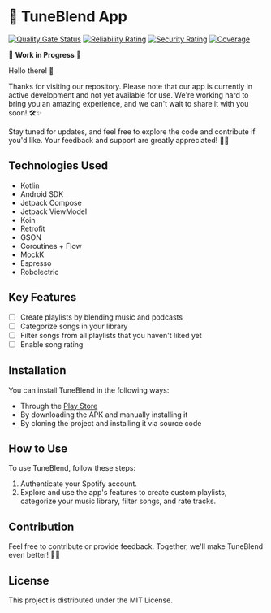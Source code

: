 # 🎵 TuneBlend App

[![Quality Gate Status](https://sonarcloud.io/api/project_badges/measure?project=pedrox-hs_TuneBlend&metric=alert_status)](https://sonarcloud.io/summary/new_code?id=pedrox-hs_TuneBlend)
[![Reliability Rating](https://sonarcloud.io/api/project_badges/measure?project=pedrox-hs_TuneBlend&metric=reliability_rating)](https://sonarcloud.io/summary/new_code?id=pedrox-hs_TuneBlend)
[![Security Rating](https://sonarcloud.io/api/project_badges/measure?project=pedrox-hs_TuneBlend&metric=security_rating)](https://sonarcloud.io/summary/new_code?id=pedrox-hs_TuneBlend)
[![Coverage](https://sonarcloud.io/api/project_badges/measure?project=pedrox-hs_TuneBlend&metric=coverage)](https://sonarcloud.io/summary/new_code?id=pedrox-hs_TuneBlend)

<!-- Welcome to TuneBlend, your ultimate music and podcast companion! TuneBlend enhances your Spotify experience with powerful features, including playlist merging, library categorization, and more. Join us on this musical journey! -->

🚧 **Work in Progress** 🚧

Hello there! 👋

Thanks for visiting our repository. Please note that our app is currently in active development and not yet available for use. We're working hard to bring you an amazing experience, and we can't wait to share it with you soon! 🛠️✨

Stay tuned for updates, and feel free to explore the code and contribute if you'd like. Your feedback and support are greatly appreciated! 🚀😊

## Technologies Used

- Kotlin
- Android SDK
- Jetpack Compose
- Jetpack ViewModel
- Koin
- Retrofit
- GSON
- Coroutines + Flow
- MockK
- Espresso
- Robolectric

## Key Features

- [ ] Create playlists by blending music and podcasts
- [ ] Categorize songs in your library
- [ ] Filter songs from all playlists that you haven't liked yet
- [ ] Enable song rating

## Installation

You can install TuneBlend in the following ways:

- Through the [Play Store](https://play.google.com/store/apps)
- By downloading the APK and manually installing it
- By cloning the project and installing it via source code

## How to Use

To use TuneBlend, follow these steps:

1. Authenticate your Spotify account.
2. Explore and use the app's features to create custom playlists, categorize your music library, filter songs, and rate tracks.

## Contribution

Feel free to contribute or provide feedback. Together, we'll make TuneBlend even better! 🤝🚀

## License

This project is distributed under the MIT License.

<!--
## Contact

If you have questions or issues, please feel free to reach out on Telegram: [@pedrox_hs](telegram_link).

## Acknowledgments

We'd like to thank our users and contributors for their ongoing support.
-->
